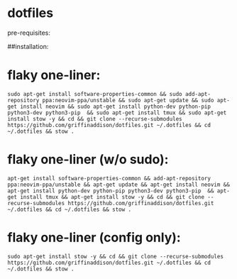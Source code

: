 # dotfiles

pre-requisites:


##installation:

# flaky one-liner:
```sudo apt-get install software-properties-common && sudo add-apt-repository ppa:neovim-ppa/unstable && sudo apt-get update && sudo apt-get install neovim && sudo apt-get install python-dev python-pip python3-dev python3-pip  && sudo apt-get install tmux && sudo apt-get install stow -y && cd && git clone --recurse-submodules https://github.com/griffinaddison/dotfiles.git ~/.dotfiles && cd ~/.dotfiles && stow . ```

# flaky one-liner (w/o sudo):
```apt-get install software-properties-common && add-apt-repository ppa:neovim-ppa/unstable && apt-get update && apt-get install neovim && apt-get install python-dev python-pip python3-dev python3-pip  && apt-get install tmux && apt-get install stow -y && cd && git clone --recurse-submodules https://github.com/griffinaddison/dotfiles.git ~/.dotfiles && cd ~/.dotfiles && stow . ```


# flaky one-liner (config only):
```sudo apt-get install stow -y && cd && git clone --recurse-submodules https://github.com/griffinaddison/dotfiles.git ~/.dotfiles && cd ~/.dotfiles && stow . ```
